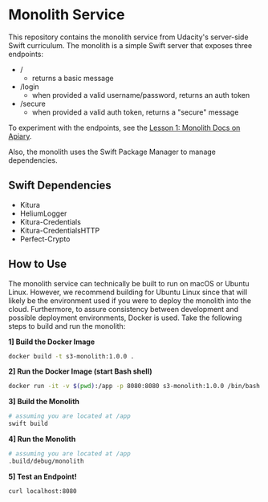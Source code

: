 # Monolith Service

This repository contains the monolith service from Udacity's server-side Swift curriculum. The monolith is a simple Swift server that exposes three endpoints:

- /
  - returns a basic message
- /login
  - when provided a valid username/password, returns an auth token
- /secure
  - when provided a valid auth token, returns a "secure" message

To experiment with the endpoints, see the [Lesson 1: Monolith Docs on Apiary](http://docs.l1monolith.apiary.io/#).

Also, the monolith uses the Swift Package Manager to manage dependencies.

## Swift Dependencies

- Kitura
- HeliumLogger
- Kitura-Credentials
- Kitura-CredentialsHTTP
- Perfect-Crypto

## How to Use

The monolith service can technically be built to run on macOS or Ubuntu Linux. However, we recommend building for Ubuntu Linux since that will likely be the environment used if you were to deploy the monolith into the cloud. Furthermore, to assure consistency between development and possible deployment environments, Docker is used. Take the following steps to build and run the monolith:

**1] Build the Docker Image**

```bash
docker build -t s3-monolith:1.0.0 .
```

**2] Run the Docker Image (start Bash shell)**

```bash
docker run -it -v $(pwd):/app -p 8080:8080 s3-monolith:1.0.0 /bin/bash
```

**3] Build the Monolith**

```bash
# assuming you are located at /app
swift build
```

**4] Run the Monolith**

```bash
# assuming you are located at /app
.build/debug/monolith
```

**5] Test an Endpoint!**

```bash
curl localhost:8080
```
